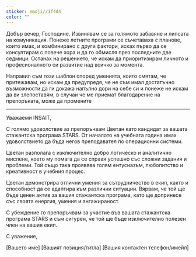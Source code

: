 ```yaml
---
sticker: emoji//1f4d4
color: ""
---
```

Добър вечер, Господине. Извинявам се за голямото забавяне и липсата на комуникация. Понеже летните програми се съчетаваха с планове, които имах, и комбинирано с други фактори, исках първо да се консултирам с повече хора и да го обмисля през последните две седмици.  Останах на решението, че искам да приоритизирам личното и професионалното си развитие над всичко за момента.

Направил съм този шаблон според уменията, които смятам, че притежавам, но искам да предупредя, че не съм имал достатъчно възможности да ги докажа напълно дори на себе си и понеже не искам да ви злепоставям, в случаи че ме приемат благодарение на препоръката, може да промените



---

Уважаеми INSAIT,

С голямо удоволствие аз препоръчвам Цветан като кандидат за вашата стажантска програма STARS. От началото на учебната година имах удоволствието да бъда негов преподавател по операционни системи.

Цветан разполага с изключително добро логическо и аналитично мислене, което му помага да се справя успешно със сложни задания и проблеми. Той също така проявява голям ентусиазъм, любопитство и креативност в учебния процес.

Цветан демонстрира отлични умения за сътрудничество в екип, както и способност да се адаптира към различни ситуации. Вярвам, че той ще бъде ценен актив за вашия стажантска програма, като ще допринесе със своята енергия, умения и ангажираност.

С убеждение го препоръчвам за участие във вашата стажантска програма STARS и съм сигурен, че той ще бъде изключително полезен член на вашия екип.

С уважение,

[Вашето име]
[Вашият позиция/титла]
[Вашия контактен телефон/имейл]
